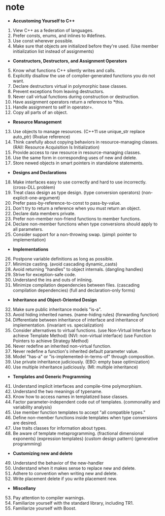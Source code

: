 # note

- **Accustoming Yourself to C++**

01. View C++ as a federation of languages.
02. Prefer consts, enums, and inlines to #defines.
03. Use const wherever possible.
04. Make sure that objects are initialized before they're used.
	(Use member initialization list instead of assignments)

- **Constructors, Destructors, and Assignment Operators**

05. Know what functions C++ silently writes and calls.
06. Explicitly disallow the use of complier-generated functions you do not want.
07. Declare destructors virtual in polymorphic base classes.
08. Prevent exceptions from leaving destructors.
09. Never call virtual functions during construction or destruction.
10. Have assignment operators return a reference to \*this.
11. Handle assignment to self in operator=.
12. Copy all parts of an object.

- **Resource Management**

13. Use objects to manage resources.
	(C++11 use unique_str replace auto_ptr)
	(Rvalue reference)
14. Think carefully about copying behaviors in resource-managing classes.
	(RAII: Resource Acquisition Is Initialization)
15. Provide access to raw resource in resource-managing classes.
16. Use the same form in corresponding uses of new and delete.
17. Store newed objects in smart pointers in standalone statements.

- **Designs and Declarations**

18. Make interfaces easy to use correctly and hard to use incorrectly.
	(cross-DLL problem)
19. Treat class design as type design.
	(type conversion operators)
	(non-explicit-one-argument)
20. Prefer pass-by-reference-to-const to pass-by-value.
21. Don't try to return a reference when you must return an object.
22. Declare data members private.
23. Prefer non-member non-friend functions to member functions.
24. Declare non-member functions when type conversions should apply to all parameters.
25. Consider support for a non-throwing swap.
	(pimpl: pointer to implementation)

- **Implementations**
26. Postpone variable definitions as long as possible.
27. Minimize casting.
	(avoid cascading dynamic_casts)
28. Avoid returning "handles" to object internals.
	(dangling handles)
29. Strive for exception-safe code.
30. Understand the ins and outs of inlining.
31. Minimize compilation dependencies between files.
	(cascading compilation dependencies)
	(full and declaration-only forms)

- **Inheritance and Object-Oriented Design**

32. Make sure public inheritance models "is-a".
33. Avoid hiding inherited names.
	(name-hiding rules)
	(forwarding function)
34. Differentiate between inheritance of interface and inheritance of implementation.
	(invariant vs. specialization)
35. Consider alternatives to virtual functions.
	(use Non-Virtual Interface to achieve Template Method)
	(NVI: non-virtual interface)
	(use Function Pointers to achieve Strategy Method)
36. Never redefine an inherited non-virtual function.
37. Never redefine a function's inherited default parameter value.
38. Model "has-a" or "is-implemented-in-terms-of" through composition.
39. Use private inheritance judiciously.
	(EBO: empty base optimization)
40. Use multiple inheritance judiciously.
	(MI: multiple inheritance)

- **Templates and Generic Programming**

41. Understand implicit interfaces and compile-time polymorphism.
42. Understand the two meanings of typename.
43. Know how to access names in templatized base classes.
44. Factor parameter-independent code out of templates.
	(commonality and variability analysis)
45. Use member function templates to accept "all compatible types."
46. Define non-member functions inside templates when type conversions are desired.
47. Use traits classes for information about types.
48. Be aware of template metaprogramming.
	(fractional dimensional exponents)
	(expression templates)
	(custom design pattern)
	(generative programming)

- **Customizing new and delete**

49. Understand the behavior of the new-handler
50. Understand when it makes sense to replace new and delete.
51. Adhere to convention when writing new and delete.
52. Write placement delete if you write placement new.

- **Miscellany**

53. Pay attention to compiler warnings.
54. Familiarize yourself with the standard library, including TR1.
55. Familiarize yourself with Boost.